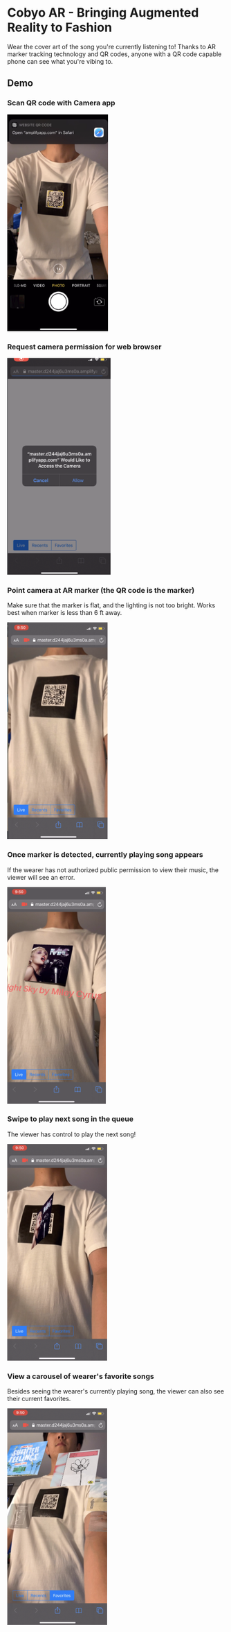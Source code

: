 # Cobyo AR - Bringing Augmented Reality to Fashion

Wear the cover art of the song you're currently listening to! Thanks to AR marker tracking technology and QR codes, anyone with a QR code capable phone can see what you're vibing to.

## Demo
### Scan QR code with Camera app
<img src="docs/assets/qr-code-scan.png" height="500" alt="Scan QR code with camera app" />

### Request camera permission for web browser
<img src="docs/assets/request-camera-permission.png" height="500" alt="Request camera permission for web browser" />

### Point camera at AR marker (the QR code is the marker)
Make sure that the marker is flat, and the lighting is not too bright. Works best when marker is less than 6 ft away.

<img src="docs/assets/point-at-marker.png" height="500" alt="Point camera at AR marker" />

### Once marker is detected, currently playing song appears
If the wearer has not authorized public permission to view their music, the viewer will see an error.

<img src="docs/assets/detected-marker.png" height="500" alt="Once marker is detected, currently playing song appears" />

### Swipe to play next song in the queue
The viewer has control to play the next song!

<img src="docs/assets/swipe-next-song.png" height="500" alt="Swipe to play next song in the queue" />

### View a carousel of wearer's favorite songs
Besides seeing the wearer's currently playing song, the viewer can also see their current favorites.

<img src="docs/assets/favorite-songs-carousel.png" height="500" alt="View a carousel of wearer's favorite songs" />
